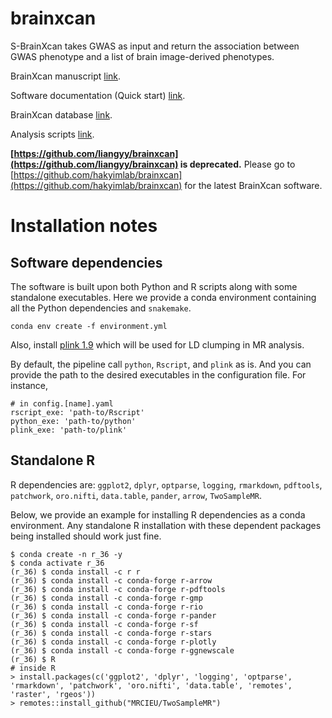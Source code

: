 # brainxcan

S-BrainXcan takes GWAS as input and return the association between GWAS phenotype and a list of brain image-derived phenotypes.

BrainXcan manuscript [link](https://www.medrxiv.org/content/10.1101/2021.06.01.21258159v1).

Software documentation (Quick start) [link](https://liangyy.github.io/brainxcan-docs/docs/index.html).

BrainXcan database [link](http://doi.org/10.5281/zenodo.4895174).

Analysis scripts [link](https://github.com/liangyy/ukb_idp_genetic_arch).

**[https://github.com/liangyy/brainxcan](https://github.com/liangyy/brainxcan) is deprecated.** Please go to [https://github.com/hakyimlab/brainxcan](https://github.com/hakyimlab/brainxcan) for the latest BrainXcan software.

# Installation notes

## Software dependencies

The software is built upon both Python and R scripts along with some standalone executables.
Here we provide a conda environment containing all the Python dependencies and `snakemake`.

```
conda env create -f environment.yml
``` 

Also, install [plink 1.9](https://www.cog-genomics.org/plink/) which will be used for LD clumping in MR analysis.

By default, the pipeline call `python`, `Rscript`, and `plink` as is.
And you can provide the path to the desired executables in the configuration file. For instance,

```
# in config.[name].yaml
rscript_exe: 'path-to/Rscript' 
python_exe: 'path-to/python'
plink_exe: 'path-to/plink'
``` 

## Standalone R

R dependencies are: `ggplot2`, `dplyr`, `optparse`, `logging`, `rmarkdown`, `pdftools`, `patchwork`, `oro.nifti`, `data.table`, `pander`, `arrow`, `TwoSampleMR`.

Below, we provide an example for installing R dependencies as a conda environment. 
Any standalone R installation with these dependent packages being installed should work just fine.

```
$ conda create -n r_36 -y
$ conda activate r_36
(r_36) $ conda install -c r r
(r_36) $ conda install -c conda-forge r-arrow
(r_36) $ conda install -c conda-forge r-pdftools
(r_36) $ conda install -c conda-forge r-gmp
(r_36) $ conda install -c conda-forge r-rio
(r_36) $ conda install -c conda-forge r-pander
(r_36) $ conda install -c conda-forge r-sf
(r_36) $ conda install -c conda-forge r-stars
(r_36) $ conda install -c conda-forge r-plotly
(r_36) $ conda install -c conda-forge r-ggnewscale
(r_36) $ R
# inside R
> install.packages(c('ggplot2', 'dplyr', 'logging', 'optparse', 'rmarkdown', 'patchwork', 'oro.nifti', 'data.table', 'remotes', 'raster', 'rgeos'))
> remotes::install_github("MRCIEU/TwoSampleMR")
```






